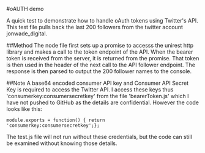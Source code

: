 #oAUTH demo

A quick test to demonstrate how to handle oAuth tokens using Twitter's API. This test file pulls back the last 200 followers from the twitter account jonwade_digital.

##Method
The node file first sets up a promise to accesss the unirest http library and makes a call to the token endpoint of the API. When the bearer token is received from the server, it is returned from the promise. That token is then used in the header of the next call to the API follower endpoint. The response is then parsed to output the 200 follower names to the console.

##Note
A base64 encoded consumer API key and Consumer API Secret Key is required to access the Twitter API. I access these keys thus 'consumerkey:consumersecretkey' from the file 'bearerToken.js' which I have not pushed to GitHub as the details are confidential. However the code looks like this:

`module.exports = function() {
       return 'consumerkey:consumersecretkey';};`

The test.js file will not run without these credentials, but the code can still be examined without knowing those details.